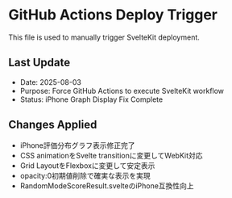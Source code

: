# GitHub Actions Deploy Trigger

This file is used to manually trigger SvelteKit deployment.

## Last Update
- Date: 2025-08-03
- Purpose: Force GitHub Actions to execute SvelteKit workflow
- Status: iPhone Graph Display Fix Complete

## Changes Applied
- iPhone評価分布グラフ表示修正完了
- CSS animationをSvelte transitionに変更してWebKit対応
- Grid LayoutをFlexboxに変更して安定表示
- opacity:0初期値削除で確実な表示を実現
- RandomModeScoreResult.svelteのiPhone互換性向上